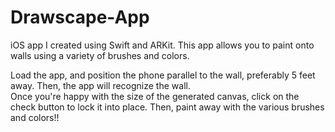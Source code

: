 # Drawscape-App
iOS app I created using Swift and ARKit.
This app allows you to paint onto walls using a variety of brushes and colors.

Load the app, and position the phone parallel to the wall, preferably 5 feet away.
Then, the app will recognize the wall.  
Once you're happy with the size of the generated canvas, click on the check button to lock it into place.
Then, paint away with the various brushes and colors!!
